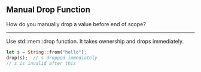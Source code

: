 ## Manual Drop Function

How do you manually drop a value before end of scope?

---

Use std::mem::drop function. It takes ownership and drops immediately.

```rust
let s = String::from("hello");
drop(s);  // s dropped immediately
// s is invalid after this
```

